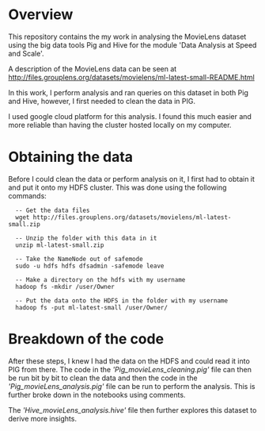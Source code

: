 # Overview
This repository contains the my work in analysing the MovieLens dataset using the big data tools Pig and Hive for the module 'Data Analysis at Speed and Scale'.

A description of the MovieLens data can be seen at http://files.grouplens.org/datasets/movielens/ml-latest-small-README.html

In this work, I perform analysis and ran queries on this dataset in both Pig and Hive, however, I first needed to clean the data in PIG.

I used google cloud platform for this analysis. I found this much easier and more reliable than having the cluster hosted locally on my computer.

# Obtaining the data
Before I could clean the data or perform analysis on it, I first had to obtain it and put it onto my HDFS cluster.
This was done using the following commands:

      -- Get the data files
      wget http://files.grouplens.org/datasets/movielens/ml-latest-small.zip

      -- Unzip the folder with this data in it
      unzip ml-latest-small.zip

      -- Take the NameNode out of safemode
      sudo -u hdfs hdfs dfsadmin -safemode leave

      -- Make a directory on the hdfs with my username
      hadoop fs -mkdir /user/Owner

      -- Put the data onto the HDFS in the folder with my username
      hadoop fs -put ml-latest-small /user/Owner/


# Breakdown of the code
After these steps, I knew I had the data on the HDFS and could read it into PIG from there. The code in the *'Pig_movieLens_cleaning.pig'* file can then be run bit by bit to clean the data and then the code in the *'Pig_movieLens_analysis.pig'* file can be run to perform the analysis. This is further broke down in the notebooks using comments.

The *'Hive_movieLens_analysis.hive'* file then further explores this dataset to derive more insights.
